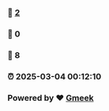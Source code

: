 
### :page_facing_up: [2](blogw.wsdtdlm.xyz/tag.html) 
### :speech_balloon: 0 
### :hibiscus: 8 
### :alarm_clock: 2025-03-04 00:12:10 
### Powered by :heart: [Gmeek](https://github.com/Meekdai/Gmeek)
